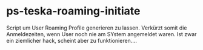 # ps-teska-roaming-initiate

Script um User Roaming Profile generieren zu lassen. Verkürzt somit die Anmeldezeiten, wenn User noch nie am SYstem angemeldet waren. Ist zwar ein ziemlicher hack, scheint aber zu funktionieren....


